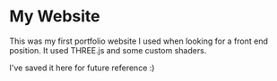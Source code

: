 # My Website

This was my first portfolio website I used when looking for a front end position. It used THREE.js and some custom shaders.

I've saved it here for future reference :)